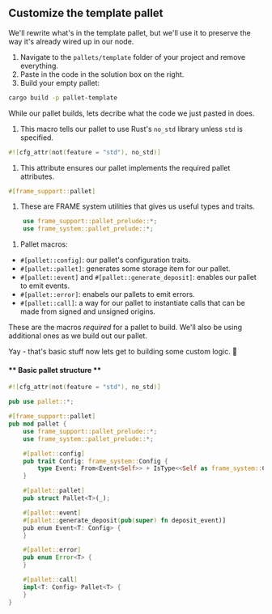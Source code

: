 ## Customize the template pallet

We'll rewrite what's in the template pallet, but we'll use it to preserve the way it's already wired up in our node.

1. Navigate to the `pallets/template` folder of your project and remove everything.
1. Paste in the code in the solution box on the right.
1. Build your empty pallet:
```bash
cargo build -p pallet-template
```

While our pallet builds, lets decribe what the code we just pasted in does.

1. This macro tells our pallet to use Rust's `no_std` library unless `std` is specified.
```rust
#![cfg_attr(not(feature = "std"), no_std)]
```
1. This attribute ensures our pallet implements the required pallet attributes.
```rust
#[frame_support::pallet]
```
1. These are FRAME system utilities that gives us useful types and traits.
```rust
	use frame_support::pallet_prelude::*;
	use frame_system::pallet_prelude::*;
```
1. Pallet macros:
* `#[pallet::config]`: our pallet's configuration traits.
* `#[pallet::pallet]`: generates some storage item for our pallet.
* `#[pallet::event]` and `#[pallet::generate_deposit]`: enables our pallet to emit events.
* `#[pallet::error]`: enabels our pallets to emit errors.
* `#[pallet::call]`: a way for our pallet to instantiate calls that can be made from signed and unsigned origins.

These are the macros _required_ for a pallet to build.
We'll also be using additional ones as we build out our pallet.

Yay - that's basic stuff now lets get to building some custom logic. 🥳


<!-- slide:break-40 -->

<!-- tabs:start -->

#### ** Basic pallet structure **

```rust
#![cfg_attr(not(feature = "std"), no_std)]

pub use pallet::*;

#[frame_support::pallet]
pub mod pallet {
	use frame_support::pallet_prelude::*;
	use frame_system::pallet_prelude::*;

	#[pallet::config]
	pub trait Config: frame_system::Config {
		type Event: From<Event<Self>> + IsType<<Self as frame_system::Config>::Event>;
	}

	#[pallet::pallet]
	pub struct Pallet<T>(_);

	#[pallet::event]
	#[pallet::generate_deposit(pub(super) fn deposit_event)]
	pub enum Event<T: Config> {
	}

	#[pallet::error]
	pub enum Error<T> {
	}

	#[pallet::call]
	impl<T: Config> Pallet<T> {
	}
}
```

<!-- tabs:end -->
